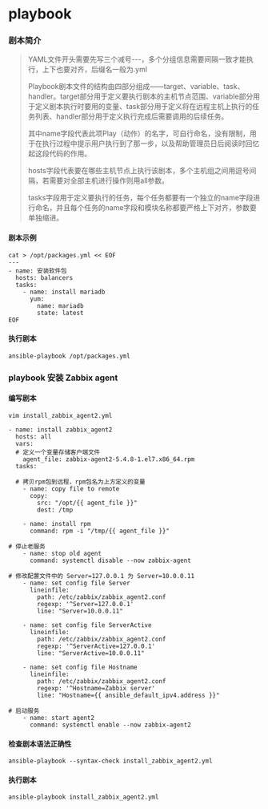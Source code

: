 # playbook

### 剧本简介

> YAML文件开头需要先写三个减号---，多个分组信息需要间隔一致才能执行，上下也要对齐，后缀名一般为.yml
>
> Playbook剧本文件的结构由四部分组成——target、variable、task、handler。target部分用于定义要执行剧本的主机节点范围、variable部分用于定义剧本执行时要用的变量、task部分用于定义将在远程主机上执行的任务列表、handler部分用于定义执行完成后需要调用的后续任务。
>
> 其中name字段代表此项Play（动作）的名字，可自行命名，没有限制，用于在执行过程中提示用户执行到了那一步，以及帮助管理员日后阅读时回忆起这段代码的作用。
>
> hosts字段代表要在哪些主机节点上执行该剧本，多个主机组之间用逗号间隔，若需要对全部主机进行操作则用all参数。
>
> tasks字段用于定义要执行的任务，每个任务都要有一个独立的name字段进行命名，并且每个任务的name字段和模块名称都要严格上下对齐，参数要单独缩进。

#### 剧本示例

```
cat > /opt/packages.yml << EOF
---
- name: 安装软件包
  hosts: balancers
  tasks:
    - name: install mariadb
      yum:
        name: mariadb
        state: latest
EOF
```

#### 执行剧本

```
ansible-playbook /opt/packages.yml
```

### playbook 安装 Zabbix agent

#### 编写剧本

```shell
vim install_zabbix_agent2.yml

- name: install zabbix_agent2
  hosts: all
  vars:
  # 定义一个变量存储客户端文件
    agent_file: zabbix-agent2-5.4.8-1.el7.x86_64.rpm
  tasks:
  
  # 拷贝rpm包到远程，rpm包名为上方定义的变量
    - name: copy file to remote
      copy:
        src: "/opt/{{ agent_file }}"
        dest: /tmp

    - name: install rpm
      command: rpm -i "/tmp/{{ agent_file }}"

# 停止老服务
    - name: stop old agent
      command: systemctl disable --now zabbix-agent

# 修改配置文件中的 Server=127.0.0.1 为 Server=10.0.0.11
    - name: set config file Server
      lineinfile:
        path: /etc/zabbix/zabbix_agent2.conf
        regexp: '^Server=127.0.0.1'
        line: "Server=10.0.0.11"

    - name: set config file ServerActive
      lineinfile:
        path: /etc/zabbix/zabbix_agent2.conf
        regexp: '^ServerActive=127.0.0.1'
        line: "ServerActive=10.0.0.11"

    - name: set config file Hostname
      lineinfile:
        path: /etc/zabbix/zabbix_agent2.conf
        regexp: '^Hostname=Zabbix server'
        line: "Hostname={{ ansible_default_ipv4.address }}"

# 启动服务
    - name: start agent2
      command: systemctl enable --now zabbix-agent2
```

#### 检查剧本语法正确性

```
ansible-playbook --syntax-check install_zabbix_agent2.yml
```

#### 执行剧本

```
ansible-playbook install_zabbix_agent2.yml
```

